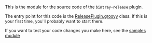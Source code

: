 This is the module for the source code of the `bintray-release` plugin.

The entry point for this code is the [ReleasePlugin.groovy](core/src/main/groovy/com/novoda/gradle/release/ReleasePlugin.groovy) class. 
If this is your first time, you'll probably want to start there.

If you want to test your code changes you make here, see the [samples module](../samples/)

